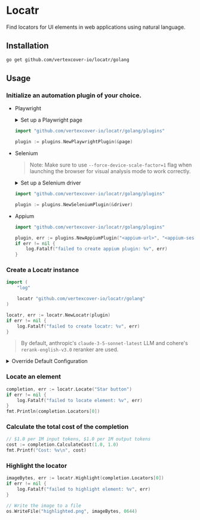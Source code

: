 # Locatr

Find locators for UI elements in web applications using natural language.

## Installation

```bash
go get github.com/vertexcover-io/locatr/golang
```

## Usage

### Initialize an automation plugin of your choice.

- Playwright
	<details>
	<summary>Set up a Playwright page</summary>

	```go
	import (
		"log"

		"github.com/playwright-community/playwright-go"
	)

	pw, err := playwright.Run()
	if err != nil {
		log.Fatalf("could not start Playwright: %v", err)
	}
	
	// --- Launch a browser ---
	browser, err := pw.Chromium.Launch(
		playwright.BrowserTypeLaunchOptions{Headless: playwright.Bool(false)},
	)
	// OR, --- Connect to a browser over CDP ---
	browser, err := pw.Chromium.ConnectOverCDP("<cdp-session-url>")

	if err != nil {
		log.Fatalf("could not connect to browser: %v", err)
	}

	browserContext, err := browser.NewContext(
		playwright.BrowserNewContextOptions{BypassCSP: playwright.Bool(true)},
	)
	if err != nil {
		log.Fatalf("could not create browser context: %v", err)
	}

	page, err := browserContext.NewPage()
	if err != nil {
		log.Fatalf("could not create new page: %v", err)
	}

	if _, err := page.Goto("https://github.com/vertexcover-io/locatr"); err != nil {
		log.Fatalf("failed to load URL: %v", err)
	}
	```
	</details>
	
	```go
	import "github.com/vertexcover-io/locatr/golang/plugins"

	plugin := plugins.NewPlaywrightPlugin(&page)
	```

- Selenium
    > Note: Make sure to use `--force-device-scale-factor=1` flag when launching the browser for visual analysis mode to work correctly.

	<details>
	<summary>Set up a Selenium driver</summary>

	```go
	import (
		"log"

		"github.com/vertexcover-io/selenium"
        "github.com/vertexcover-io/selenium/chrome"
	)
	service, err := selenium.NewChromeDriverService(
		"path/to/chromedriver-executable", 4444,
	)
	if err != nil {
		log.Fatalf("failed to create service: %v", err)
	}

    caps := selenium.Capabilities{}
	caps.AddChrome(chrome.Capabilities{Args: []string{"--force-device-scale-factor=1"}})

	driver, err := selenium.NewRemote(caps, "")
	// OR, --- Connect to a remote driver session---
	driver, err := selenium.ConnectRemote("<url>", "<session-id>")

	if err != nil {
		log.Fatalf("could not connect to driver: %v", err)
	}

	if err := driver.Get("https://github.com/vertexcover-io/locatr"); err != nil {
		log.Fatalf("failed to load URL: %v", err)
	}
	```
	</details>

	```go
	import "github.com/vertexcover-io/locatr/golang/plugins"

	plugin := plugins.NewSeleniumPlugin(&driver)
	```

- Appium
	
	```go
	import "github.com/vertexcover-io/locatr/golang/plugins"

	plugin, err := plugins.NewAppiumPlugin("<appium-url>", "<appium-session-id>")
	if err != nil {
		log.Fatalf("failed to create appium plugin: %v", err)
	}
	```

### Create a Locatr instance

```go
import (
	"log"

	locatr "github.com/vertexcover-io/locatr/golang"
)

locatr, err := locatr.NewLocatr(plugin)
if err != nil {
	log.Fatalf("failed to create locatr: %v", err)
}
```

> By default, anthropic's `claude-3-5-sonnet-latest` LLM and cohere's `rerank-english-v3.0` reranker are used.

<details>
<summary>Override Default Configuration</summary>

---

LLM Client

```go
import (
	locatr "github.com/vertexcover-io/locatr/golang"
	"github.com/vertexcover-io/locatr/golang/llm"
)

llmClient, err := llm.NewLLMClient(
	llm.WithProvider(llm.OpenAI),
	llm.WithModel("gpt-4o"),
	llm.WithAPIKey("<openai-api-key>"),
)

locatr, err := locatr.NewLocatr(
    plugin, locatr.WithLLMClient(llmClient),
)
```

---

Reranker Client

```go
import (
	locatr "github.com/vertexcover-io/locatr/golang"
	"github.com/vertexcover-io/locatr/golang/reranker"
)

rerankerClient, err := reranker.NewRerankerClient(
	reranker.WithProvider(reranker.Cohere),
	reranker.WithModel("rerank-english-v3.0"),
	reranker.WithAPIKey("<cohere-api-key>"),
)

locatr, err := locatr.NewLocatr(
	plugin,
	locatr.WithRerankerClient(rerankerClient),
)
```

---

Mode

> By default, `mode.DOMAnalysisMode` is used.

```go
import (
	locatr "github.com/vertexcover-io/locatr/golang"
	"github.com/vertexcover-io/locatr/golang/mode"
)

mode := mode.VisualAnalysisMode{
	MaxAttempts: 3,
	Resolution: &types.Resolution{
		Width:  1280,
		Height: 800,
	},
}

locatr, err := locatr.NewLocatr(
	plugin, locatr.WithMode(mode),
)
```

---

Enable Cache

```go
import (
	locatr "github.com/vertexcover-io/locatr/golang"
)

locatr, err := locatr.NewLocatr(
	plugin, locatr.EnableCache(nil), // defaults to .locatr.cache, pass a path to use a different cache file
)
```

</details>

### Locate an element

```go
completion, err := locatr.Locate("Star button")
if err != nil {
	log.Fatalf("failed to locate element: %v", err)
}
fmt.Println(completion.Locators[0])
```

### Calculate the total cost of the completion

```go
// $1.0 per 1M input tokens, $1.0 per 1M output tokens
cost := completion.CalculateCost(1.0, 1.0)
fmt.Printf("Cost: %v\n", cost)
```

### Highlight the locator

```go
imageBytes, err := locatr.Highlight(completion.Locators[0])
if err != nil {
	log.Fatalf("failed to highlight element: %v", err)
}

// Write the image to a file
os.WriteFile("highlighted.png", imageBytes, 0644)
```
